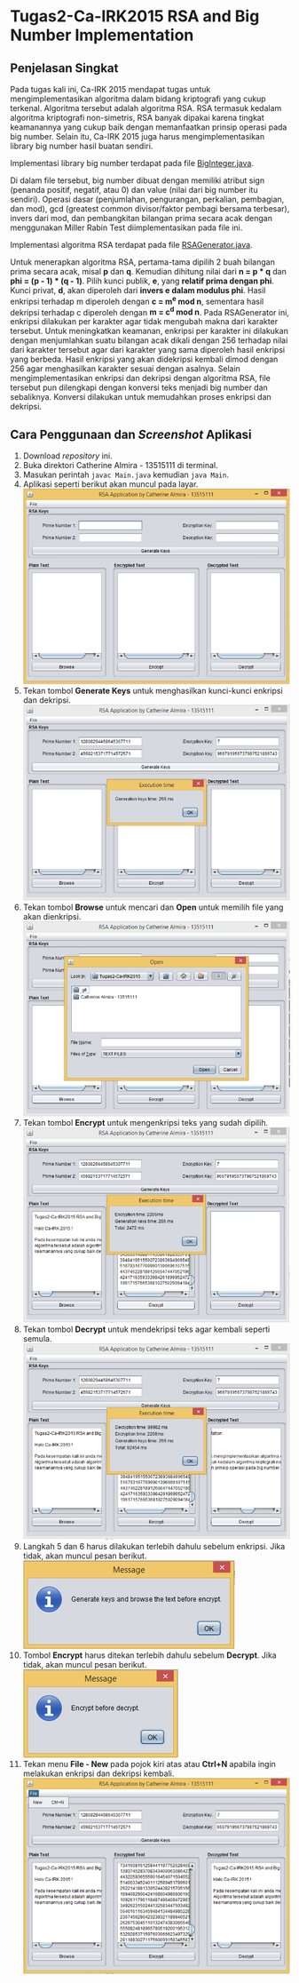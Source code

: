 # Tugas2-Ca-IRK2015 RSA and Big Number Implementation 

## Penjelasan Singkat

Pada tugas kali ini, Ca-IRK 2015 mendapat tugas untuk mengimplementasikan algoritma dalam bidang kriptografi yang cukup terkenal.
Algoritma tersebut adalah algoritma RSA. RSA termasuk kedalam algoritma kriptografi non-simetris, RSA banyak dipakai karena tingkat 
keamanannya yang cukup baik dengan memanfaatkan prinsip operasi pada big number.
Selain itu, Ca-IRK 2015 juga harus mengimplementasikan library big number hasil buatan sendiri.

Implementasi library big number terdapat pada file [BigInteger.java](https://github.com/calmira/Tugas2-Ca-IRK2015/blob/master/Catherine%20Almira%20-%2013515111/BigInteger.java).

Di dalam file tersebut, big number dibuat dengan memiliki atribut sign (penanda positif, negatif, atau 0) dan value (nilai dari big number itu sendiri).
Operasi dasar (penjumlahan, pengurangan, perkalian, pembagian, dan mod), gcd (greatest common divisor/faktor pembagi bersama terbesar), invers dari mod, dan pembangkitan bilangan prima secara acak dengan menggunakan Miller Rabin Test diimplementasikan pada file ini.

Implementasi algoritma RSA terdapat pada file [RSAGenerator.java](https://github.com/calmira/Tugas2-Ca-IRK2015/blob/master/Catherine%20Almira%20-%2013515111/RSAGenerator.java).

Untuk menerapkan algoritma RSA, pertama-tama dipilih 2 buah bilangan prima secara acak, misal **p** dan **q**.
Kemudian dihitung nilai dari **n = p * q** dan **phi = (p - 1) * (q - 1)**.
Pilih kunci publik, **e**, yang **relatif prima dengan phi**.
Kunci privat, **d**, akan diperoleh dari **invers e dalam modulus phi**.
Hasil enkripsi terhadap m diperoleh dengan **c = m<sup>e</sup> mod n**, sementara hasil dekripsi terhadap c diperoleh dengan **m = c<sup>d</sup> mod n**.
Pada RSAGenerator ini, enkripsi dilakukan per karakter agar tidak mengubah makna dari karakter tersebut.
Untuk meningkatkan keamanan, enkripsi per karakter ini dilakukan dengan menjumlahkan suatu bilangan acak dikali dengan 256 terhadap nilai dari karakter tersebut agar dari karakter yang sama diperoleh hasil enkripsi yang berbeda. Hasil enkripsi yang akan didekripsi kembali dimod dengan 256 agar menghasilkan karakter sesuai dengan asalnya.
Selain mengimplementasikan enkripsi dan dekripsi dengan algoritma RSA, file tersebut pun dilengkapi dengan konversi teks menjadi big number dan sebaliknya.
Konversi dilakukan untuk memudahkan proses enkripsi dan dekripsi.

## Cara Penggunaan dan *Screenshot* Aplikasi

1. Download *repository* ini.
2. Buka direktori Catherine Almira - 13515111 di terminal.
3. Masukan perintah `javac Main.java` kemudian `java Main`.
4. Aplikasi seperti berikut akan muncul pada layar.
![Main view](https://raw.githubusercontent.com/calmira/Tugas2-Ca-IRK2015/master/Catherine%20Almira%20-%2013515111/Screenshot/MainView.PNG)
5. Tekan tombol **Generate Keys** untuk menghasilkan kunci-kunci enkripsi dan dekripsi.
![Generate Keys](https://raw.githubusercontent.com/calmira/Tugas2-Ca-IRK2015/master/Catherine%20Almira%20-%2013515111/Screenshot/GenerationKey.PNG)
6. Tekan tombol **Browse** untuk mencari dan **Open** untuk memilih file yang akan dienkripsi.
![Browse](https://raw.githubusercontent.com/calmira/Tugas2-Ca-IRK2015/master/Catherine%20Almira%20-%2013515111/Screenshot/Browse.PNG)
7. Tekan tombol **Encrypt** untuk mengenkripsi teks yang sudah dipilih.
![Encrypt](https://raw.githubusercontent.com/calmira/Tugas2-Ca-IRK2015/master/Catherine%20Almira%20-%2013515111/Screenshot/EncryptedText.PNG)
8. Tekan tombol **Decrypt** untuk mendekripsi teks agar kembali seperti semula.
![Decrypt](https://raw.githubusercontent.com/calmira/Tugas2-Ca-IRK2015/master/Catherine%20Almira%20-%2013515111/Screenshot/DecryptedText.PNG)
9. Langkah 5 dan 6 harus dilakukan terlebih dahulu sebelum enkripsi. Jika tidak, akan muncul pesan berikut.
![Error message](https://raw.githubusercontent.com/calmira/Tugas2-Ca-IRK2015/master/Catherine%20Almira%20-%2013515111/Screenshot/EncryptionErrorMessage.PNG)
10. Tombol **Encrypt** harus ditekan terlebih dahulu sebelum **Decrypt**. Jika tidak, akan muncul pesan berikut.
![Error message](https://raw.githubusercontent.com/calmira/Tugas2-Ca-IRK2015/master/Catherine%20Almira%20-%2013515111/Screenshot/DecryptionErrorMessage.PNG)
11. Tekan menu **File - New** pada pojok kiri atas atau **Ctrl+N** apabila ingin melakukan enkripsi dan dekripsi kembali.
![New](https://raw.githubusercontent.com/calmira/Tugas2-Ca-IRK2015/master/Catherine%20Almira%20-%2013515111/Screenshot/NewRSA.PNG)